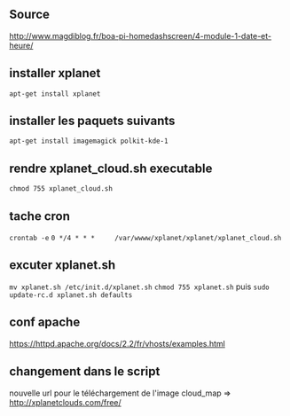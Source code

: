 ## Source
http://www.magdiblog.fr/boa-pi-homedashscreen/4-module-1-date-et-heure/

## installer xplanet
`apt-get install xplanet`

## installer les paquets suivants
`apt-get install imagemagick polkit-kde-1`

## rendre xplanet_cloud.sh executable
`chmod 755 xplanet_cloud.sh`

## tache cron 
`crontab -e`
`0 */4 * * *     /var/wwww/xplanet/xplanet/xplanet_cloud.sh`

## excuter xplanet.sh 
`mv xplanet.sh /etc/init.d/xplanet.sh`
`chmod 755 xplanet.sh`
puis
`sudo update-rc.d xplanet.sh defaults`

## conf apache 
https://httpd.apache.org/docs/2.2/fr/vhosts/examples.html


## changement dans le script
nouvelle url pour le téléchargement de l'image cloud_map
=> http://xplanetclouds.com/free/


